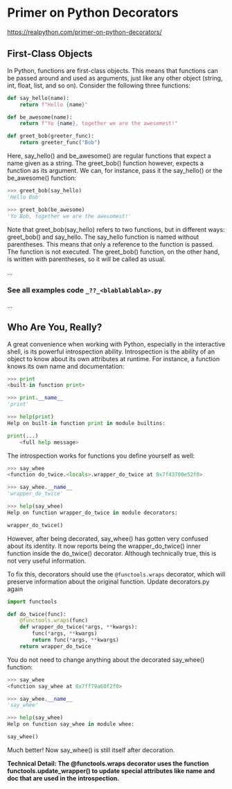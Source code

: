 
# Primer on Python Decorators

https://realpython.com/primer-on-python-decorators/


## First-Class Objects
In Python, functions are first-class objects. This means that functions can be passed around and used as arguments, just like any other object (string, int, float, list, and so on). Consider the following three functions:

```python
def say_hello(name):
    return f"Hello {name}"

def be_awesome(name):
    return f"Yo {name}, together we are the awesomest!"

def greet_bob(greeter_func):
    return greeter_func("Bob")
```

Here, say_hello() and be_awesome() are regular functions that expect a name given as a string. The greet_bob() function however, expects a function as its argument. We can, for instance, pass it the say_hello() or the be_awesome() function:

```python
>>> greet_bob(say_hello)
'Hello Bob'

>>> greet_bob(be_awesome)
'Yo Bob, together we are the awesomest!'
```

Note that greet_bob(say_hello) refers to two functions, but in different ways: greet_bob() and say_hello. The say_hello function is named without parentheses. This means that only a reference to the function is passed. The function is not executed. The greet_bob() function, on the other hand, is written with parentheses, so it will be called as usual.

...

### See all examples code `_??_<blablablabla>.py`
...


## Who Are You, Really?
A great convenience when working with Python, especially in the interactive shell, is its powerful introspection ability. Introspection is the ability of an object to know about its own attributes at runtime. For instance, a function knows its own name and documentation:

```python
>>> print
<built-in function print>

>>> print.__name__
'print'

>>> help(print)
Help on built-in function print in module builtins:

print(...)
    <full help message>
```

The introspection works for functions you define yourself as well:

```python
>>> say_whee
<function do_twice.<locals>.wrapper_do_twice at 0x7f43700e52f0>

>>> say_whee.__name__
'wrapper_do_twice'

>>> help(say_whee)
Help on function wrapper_do_twice in module decorators:

wrapper_do_twice()

```

However, after being decorated, say_whee() has gotten very confused about its identity. It now reports being the wrapper_do_twice() inner function inside the do_twice() decorator. Although technically true, this is not very useful information.

To fix this, decorators should use the `@functools.wraps` decorator, which will preserve information about the original function. Update decorators.py again

```python
import functools

def do_twice(func):
    @functools.wraps(func)
    def wrapper_do_twice(*args, **kwargs):
        func(*args, **kwargs)
        return func(*args, **kwargs)
    return wrapper_do_twice

```
You do not need to change anything about the decorated say_whee() function:

```python
>>> say_whee
<function say_whee at 0x7ff79a60f2f0>

>>> say_whee.__name__
'say_whee'

>>> help(say_whee)
Help on function say_whee in module whee:

say_whee()
```

Much better! Now say_whee() is still itself after decoration.

**Technical Detail: The @functools.wraps decorator uses the function functools.update_wrapper() to update special attributes like __name__ and __doc__ that are used in the introspection.**